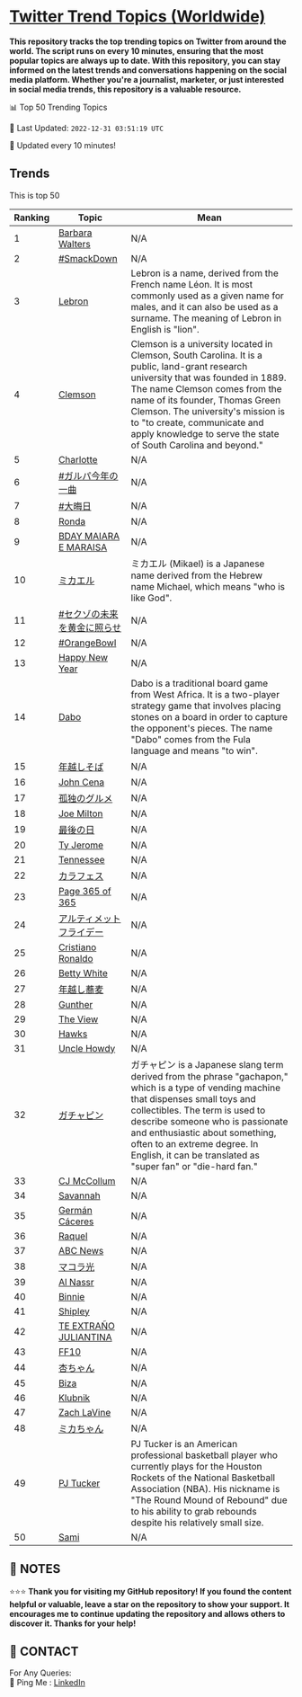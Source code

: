 [Twitter Trend Topics (Worldwide)](https://github.com/ErcinDedeoglu/Twitter-Trend-Topics)
==========

**This repository tracks the top trending topics on Twitter from around the world. 
The script runs on every 10 minutes, ensuring that the most popular topics are always up to date. 
With this repository, you can stay informed on the latest trends and conversations happening on the social media platform. 
Whether you're a journalist, marketer, or just interested in social media trends, this repository is a valuable resource.**


📊 Top 50 Trending Topics

📆 Last Updated: `2022-12-31 03:51:19 UTC`

🔧 Updated every 10 minutes!


## Trends

This is top 50

| Ranking | Topic | Mean |
| ------- | ------------ | ------------ |
| 1 | [Barbara Walters](http://twitter.com/search?q=Barbara+Walters) | N/A |
| 2 | [#SmackDown](http://twitter.com/search?q=%23SmackDown) | N/A |
| 3 | [Lebron](http://twitter.com/search?q=Lebron) | Lebron is a name, derived from the French name Léon. It is most commonly used as a given name for males, and it can also be used as a surname. The meaning of Lebron in English is "lion". |
| 4 | [Clemson](http://twitter.com/search?q=Clemson) | Clemson is a university located in Clemson, South Carolina. It is a public, land-grant research university that was founded in 1889. The name Clemson comes from the name of its founder, Thomas Green Clemson. The university's mission is to "to create, communicate and apply knowledge to serve the state of South Carolina and beyond." |
| 5 | [Charlotte](http://twitter.com/search?q=Charlotte) | N/A |
| 6 | [#ガルパ今年の一曲](http://twitter.com/search?q=%23%e3%82%ac%e3%83%ab%e3%83%91%e4%bb%8a%e5%b9%b4%e3%81%ae%e4%b8%80%e6%9b%b2) | N/A |
| 7 | [#大晦日](http://twitter.com/search?q=%23%e5%a4%a7%e6%99%a6%e6%97%a5) | N/A |
| 8 | [Ronda](http://twitter.com/search?q=Ronda) | N/A |
| 9 | [BDAY MAIARA E MARAISA](http://twitter.com/search?q=BDAY+MAIARA+E+MARAISA) | N/A |
| 10 | [ミカエル](http://twitter.com/search?q=%e3%83%9f%e3%82%ab%e3%82%a8%e3%83%ab) | ミカエル (Mikael) is a Japanese name derived from the Hebrew name Michael, which means "who is like God". |
| 11 | [#セクゾの未来を黄金に照らせ](http://twitter.com/search?q=%23%e3%82%bb%e3%82%af%e3%82%be%e3%81%ae%e6%9c%aa%e6%9d%a5%e3%82%92%e9%bb%84%e9%87%91%e3%81%ab%e7%85%a7%e3%82%89%e3%81%9b) | N/A |
| 12 | [#OrangeBowl](http://twitter.com/search?q=%23OrangeBowl) | N/A |
| 13 | [Happy New Year](http://twitter.com/search?q=Happy+New+Year) | N/A |
| 14 | [Dabo](http://twitter.com/search?q=Dabo) | Dabo is a traditional board game from West Africa. It is a two-player strategy game that involves placing stones on a board in order to capture the opponent's pieces. The name "Dabo" comes from the Fula language and means "to win". |
| 15 | [年越しそば](http://twitter.com/search?q=%e5%b9%b4%e8%b6%8a%e3%81%97%e3%81%9d%e3%81%b0) | N/A |
| 16 | [John Cena](http://twitter.com/search?q=John+Cena) | N/A |
| 17 | [孤独のグルメ](http://twitter.com/search?q=%e5%ad%a4%e7%8b%ac%e3%81%ae%e3%82%b0%e3%83%ab%e3%83%a1) | N/A |
| 18 | [Joe Milton](http://twitter.com/search?q=Joe+Milton) | N/A |
| 19 | [最後の日](http://twitter.com/search?q=%e6%9c%80%e5%be%8c%e3%81%ae%e6%97%a5) | N/A |
| 20 | [Ty Jerome](http://twitter.com/search?q=Ty+Jerome) | N/A |
| 21 | [Tennessee](http://twitter.com/search?q=Tennessee) | N/A |
| 22 | [カラフェス](http://twitter.com/search?q=%e3%82%ab%e3%83%a9%e3%83%95%e3%82%a7%e3%82%b9) | N/A |
| 23 | [Page 365 of 365](http://twitter.com/search?q=Page+365+of+365) | N/A |
| 24 | [アルティメットフライデー](http://twitter.com/search?q=%e3%82%a2%e3%83%ab%e3%83%86%e3%82%a3%e3%83%a1%e3%83%83%e3%83%88%e3%83%95%e3%83%a9%e3%82%a4%e3%83%87%e3%83%bc) | N/A |
| 25 | [Cristiano Ronaldo](http://twitter.com/search?q=Cristiano+Ronaldo) | N/A |
| 26 | [Betty White](http://twitter.com/search?q=Betty+White) | N/A |
| 27 | [年越し蕎麦](http://twitter.com/search?q=%e5%b9%b4%e8%b6%8a%e3%81%97%e8%95%8e%e9%ba%a6) | N/A |
| 28 | [Gunther](http://twitter.com/search?q=Gunther) | N/A |
| 29 | [The View](http://twitter.com/search?q=The+View) | N/A |
| 30 | [Hawks](http://twitter.com/search?q=Hawks) | N/A |
| 31 | [Uncle Howdy](http://twitter.com/search?q=Uncle+Howdy) | N/A |
| 32 | [ガチャピン](http://twitter.com/search?q=%e3%82%ac%e3%83%81%e3%83%a3%e3%83%94%e3%83%b3) | ガチャピン is a Japanese slang term derived from the phrase "gachapon," which is a type of vending machine that dispenses small toys and collectibles. The term is used to describe someone who is passionate and enthusiastic about something, often to an extreme degree. In English, it can be translated as "super fan" or "die-hard fan." |
| 33 | [CJ McCollum](http://twitter.com/search?q=CJ+McCollum) | N/A |
| 34 | [Savannah](http://twitter.com/search?q=Savannah) | N/A |
| 35 | [Germán Cáceres](http://twitter.com/search?q=Germ%c3%a1n+C%c3%a1ceres) | N/A |
| 36 | [Raquel](http://twitter.com/search?q=Raquel) | N/A |
| 37 | [ABC News](http://twitter.com/search?q=ABC+News) | N/A |
| 38 | [マコラ光](http://twitter.com/search?q=%e3%83%9e%e3%82%b3%e3%83%a9%e5%85%89) | N/A |
| 39 | [Al Nassr](http://twitter.com/search?q=Al+Nassr) | N/A |
| 40 | [Binnie](http://twitter.com/search?q=Binnie) | N/A |
| 41 | [Shipley](http://twitter.com/search?q=Shipley) | N/A |
| 42 | [TE EXTRAÑO JULIANTINA](http://twitter.com/search?q=TE+EXTRA%c3%91O+JULIANTINA) | N/A |
| 43 | [FF10](http://twitter.com/search?q=FF10) | N/A |
| 44 | [杏ちゃん](http://twitter.com/search?q=%e6%9d%8f%e3%81%a1%e3%82%83%e3%82%93) | N/A |
| 45 | [Biza](http://twitter.com/search?q=Biza) | N/A |
| 46 | [Klubnik](http://twitter.com/search?q=Klubnik) | N/A |
| 47 | [Zach LaVine](http://twitter.com/search?q=Zach+LaVine) | N/A |
| 48 | [ミカちゃん](http://twitter.com/search?q=%e3%83%9f%e3%82%ab%e3%81%a1%e3%82%83%e3%82%93) | N/A |
| 49 | [PJ Tucker](http://twitter.com/search?q=PJ+Tucker) | PJ Tucker is an American professional basketball player who currently plays for the Houston Rockets of the National Basketball Association (NBA). His nickname is "The Round Mound of Rebound" due to his ability to grab rebounds despite his relatively small size. |
| 50 | [Sami](http://twitter.com/search?q=Sami) | N/A |




## 📝 NOTES

⭐⭐⭐ **Thank you for visiting my GitHub repository! If you found the content helpful or valuable, leave a star on the repository to show your support. It encourages me to continue updating the repository and allows others to discover it. Thanks for your help!**

## 📨 CONTACT

 For Any Queries:  
            🏓 Ping Me : [LinkedIn](https://www.linkedin.com/in/ercindedeoglu/)
